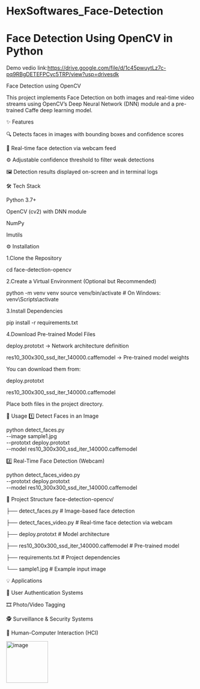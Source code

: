 # HexSoftwares_Face-Detection
# Face Detection Using OpenCV in Python
Demo vedio link:https://drive.google.com/file/d/1c45pwuytLz7c-pq9RBgDETEFPCyc5TRP/view?usp=drivesdk

Face Detection using OpenCV

This project implements Face Detection on both images and real-time video streams using OpenCV’s Deep Neural Network (DNN) module and a pre-trained Caffe deep learning model.

✨ Features

🔍 Detects faces in images with bounding boxes and confidence scores

🎥 Real-time face detection via webcam feed

⚙️ Adjustable confidence threshold to filter weak detections

🖼️ Detection results displayed on-screen and in terminal logs

🛠️ Tech Stack

Python 3.7+

OpenCV (cv2) with DNN module

NumPy

Imutils

⚙️ Installation

1.Clone the Repository

cd face-detection-opencv


2.Create a Virtual Environment (Optional but Recommended)

python -m venv venv
source venv/bin/activate  # On Windows: venv\Scripts\activate


3.Install Dependencies

pip install -r requirements.txt


4.Download Pre-trained Model Files

deploy.prototxt → Network architecture definition

res10_300x300_ssd_iter_140000.caffemodel → Pre-trained model weights

You can download them from:

deploy.prototxt

res10_300x300_ssd_iter_140000.caffemodel

Place both files in the project directory.

🚀 Usage
1️⃣ Detect Faces in an Image
  
  python detect_faces.py \
  --image sample1.jpg \
  --prototxt deploy.prototxt \
  --model res10_300x300_ssd_iter_140000.caffemodel

2️⃣ Real-Time Face Detection (Webcam)
 
  python detect_faces_video.py \
  --prototxt deploy.prototxt \
  --model res10_300x300_ssd_iter_140000.caffemodel

📂 Project Structure
face-detection-opencv/

├── detect_faces.py              # Image-based face detection

├── detect_faces_video.py        # Real-time face detection via webcam

├── deploy.prototxt              # Model architecture

├── res10_300x300_ssd_iter_140000.caffemodel  # Pre-trained model

├── requirements.txt                        # Project dependencies

└── sample1.jpg                            # Example input image

💡 Applications

🔐 User Authentication Systems

🎞️ Photo/Video Tagging

🕵️ Surveillance & Security Systems

🤖 Human-Computer Interaction (HCI)

<img width="111" height="111" alt="image" src="https://github.com/user-attachments/assets/bd0e158d-9329-4230-8b1c-4197d1d03db0" />

